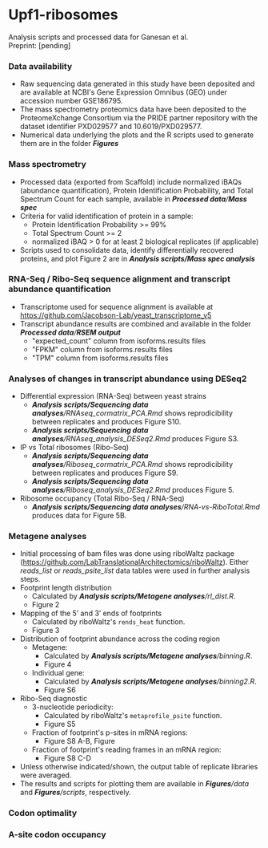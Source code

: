 # Upf1-ribosomes
 
Analysis scripts and processed data for Ganesan et al.<br/>
Preprint: [pending]

### Data availability
* Raw sequencing data generated in this study have been deposited and are available at NCBI's Gene Expression Omnibus (GEO) under accession number GSE186795.
* The mass spectrometry proteomics data have been deposited to the ProteomeXchange Consortium via the PRIDE partner repository with the dataset identifier PXD029577 and 10.6019/PXD029577.
* Numerical data underlying the plots and the R scripts used to generate them are in the folder _**Figures**_

### Mass spectrometry
* Processed data (exported from Scaffold) include normalized iBAQs (abundance quantification), Protein Identification Probability, and Total Spectrum Count for each sample, available in _**Processed data**/**Mass spec**_
* Criteria for valid identification of protein in a sample:
	* Protein Identification Probability >= 99%
	* Total Spectrum Count >= 2
	* normalized iBAQ > 0 for at least 2 biological replicates (if applicable)
* Scripts used to consolidate data, identify differentially recovered proteins, and plot Figure 2 are in _**Analysis scripts/Mass spec analysis**_

### RNA-Seq / Ribo-Seq sequence alignment and transcript abundance quantification
* Transcriptome used for sequence alignment is available at https://github.com/Jacobson-Lab/yeast_transcriptome_v5
* Transcript abundance results are combined and available in the folder _**Processed data**/**RSEM output**_
	* "expected_count" column from isoforms.results files
	* "FPKM" column from isoforms.results files
	* "TPM" column from isoforms.results files

### Analyses of changes in transcript abundance using DESeq2
* Differential expression (RNA-Seq) between yeast strains
  * _**Analysis scripts/Sequencing data analyses**/RNAseq_cormatrix_PCA.Rmd_ shows reprodicibility between replicates and produces Figure S10.
  * _**Analysis scripts/Sequencing data analyses**/RNAseq_analysis_DESeq2.Rmd_ produces Figure S3.
* IP vs Total ribosomes (Ribo-Seq)
  * _**Analysis scripts/Sequencing data analyses**/Riboseq_cormatrix_PCA.Rmd_ shows reprodicibility between replicates and produces Figure S9.
  * _**Analysis scripts/Sequencing data analyses**/Riboseq_analysis_DESeq2.Rmd_ produces Figure 5.
* Ribosome occupancy (Total Ribo-Seq / RNA-Seq)
	 * _**Analysis scripts/Sequencing data analyses**/RNA-vs-RiboTotal.Rmd_ produces data for Figure 5B.

### Metagene analyses
* Initial processing of bam files was done using riboWaltz package (https://github.com/LabTranslationalArchitectomics/riboWaltz). Either _reads_list_ or _reads_psite_list_ data tables were used in further analysis steps. 
* Footprint length distribution
	* Calculated by _**Analysis scripts/Metagene analyses**/rl_dist.R_. 
	* Figure 2
* Mapping of the 5’ and 3’ ends of footprints
	* Calculated by riboWaltz's `rends_heat` function. 
	* Figure 3
* Distribution of footprint abundance across the coding region
	* Metagene: 
		* Calculated by _**Analysis scripts/Metagene analyses**/binning.R_. 
		* Figure 4
	* Individual gene:
		* Calculated by _**Analysis scripts/Metagene analyses**/binning2.R_. 
		* Figure S6
* Ribo-Seq diagnostic
  * 3-nucleotide periodicity:
    * Calculated by riboWaltz's `metaprofile_psite` function.
    * Figure S5
  * Fraction of footprint's p-sites in mRNA regions:
    * Figure S8 A-B, Figure 
  * Fraction of footprint's reading frames in an mRNA region:
    * Figure S8 C-D
* Unless otherwise indicated/shown, the output table of replicate libraries were averaged. 
* The results and scripts for plotting them are available in _**Figures**/data_ and _**Figures**/scripts_, respectively.

### Codon optimality

### A-site codon occupancy

